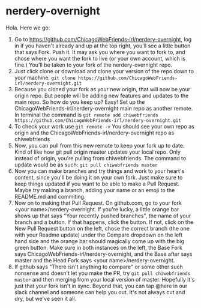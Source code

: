 # nerdery-overnight

Hola. Here we go:

1. Go to https://github.com/ChicagoWebFriends-irl/nerdery-overnight, log in if you haven't already and up at the top right, you'll see a little button that says Fork. Push it. It may ask you where you want to fork to, and chose where you want the fork to live (or your own account, which is fine.) You'll be taken to your fork of the nerdery-overnight repo. 
2. Just click clone or download and clone your version of the repo down to your machine. `git clone https://github.com/ChicagoWebFriends-irl/nerdery-overnight.git`
3. Because you cloned your fork as your new origin, that will now be your origin repo. But people will be adding new features and updates to the main repo. So how do you keep up? Easy! Set up the ChicagoWebFriends-irl/nerdery-overnight main repo as another remote. In terminal the command is `git remote add chiwebfriends https://github.com/ChicagoWebFriends-irl/nerdery-overnight.git`
4. To check your work use `git remote -v` You should see your own repo as origin and the ChicagoWebFriends-irl/nerdery-overnight repo as chiwebfriends 
5. Now, you can pull from this new remote to keep your fork up to date. Kind of like how git pull origin master updates your local repo. Only instead of origin, you're pulling from chiwebfriends. The command to update would be as such: `git pull chiwebfriends master`
6. Now you can make branches and try things and work to your heart's content, since you'll be doing it on your own fork. Just make sure to keep things updated if you want to be able to make a Pull Request. Maybe try making a branch, adding your name or an emoji to the README.md and commiting.
7. Now on to making that Pull Request. On github.com, go to your fork \<your name\>/nerdery-overnight. If you're lucky, a little orange bar shows up that says "Your recently pushed branches", the name of your branch and a button. If that happens, click the button. If not, click on the New Pull Request button on the left, chose the correct branch (the one with your Readme update) under the Compare dropdown on the left hand side and the orange bar should magically come up with the big green button. Make sure in both instances on the left, the Base Fork says ChicagoWebFriends-irl/nerdery-overnight, and the Base after says master and the Head Fork says \<your name\>/nerdery-overnight.
8. If github says "There isn't anything to compare" or some other such nonsense and doesn't let you make the PR, try `git pull chiwebfriends master` and then merging from your local version of master. Hopefully it's just that your fork isn't in sync. Beyond that, you can tap @here in our slack channel and someone can help you out. It's not always cut and dry, but we've seen it all.
